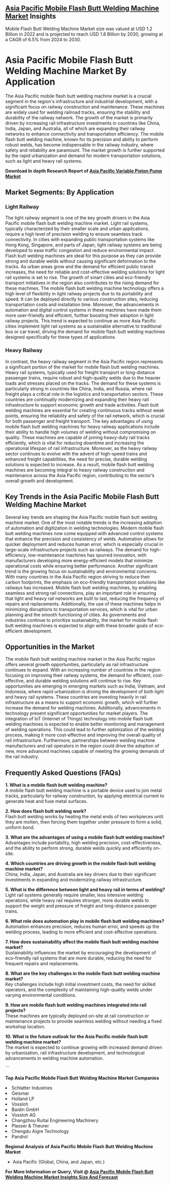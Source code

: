 <h2><a href="https://www.verifiedmarketreports.com/download-sample/?rid=416486&amp;utm_source=Github-Feb&amp;utm_medium=219" target="_blank">Asia Pacific Mobile Flash Butt Welding Machine Market</a> Insights</h2><p>Mobile Flash Butt Welding Machine Market size was valued at USD 1.2 Billion in 2022 and is projected to reach USD 1.8 Billion by 2030, growing at a CAGR of 6.5% from 2024 to 2030.</p><p><h1>Asia Pacific Mobile Flash Butt Welding Machine Market By Application</h1> <p>The Asia Pacific mobile flash butt welding machine market is a crucial segment in the region's infrastructure and industrial development, with a significant focus on railway construction and maintenance. These machines are widely used for welding railroad tracks, ensuring the stability and durability of the railway network. The growth of the market is primarily driven by increasing rail infrastructure investments in countries like China, India, Japan, and Australia, all of which are expanding their railway networks to enhance connectivity and transportation efficiency. The mobile flash butt welding machine, known for its precision and ability to perform robust welds, has become indispensable in the railway industry, where safety and reliability are paramount. The market growth is further supported by the rapid urbanization and demand for modern transportation solutions, such as light and heavy rail systems. <p><strong>Download In depth Research Report of <a href="https://www.verifiedmarketreports.com/download-sample/?rid=236118&amp;utm_source=Pulse-Dec&amp;utm_medium=219" target="_blank">Asia Pacific Variable Piston Pump Market</a></strong></p></p> <h2>Market Segments: By Application</h2> <h3>Light Railway</h3> <p>The light railway segment is one of the key growth drivers in the Asia Pacific mobile flash butt welding machine market. Light rail systems, typically characterized by their smaller scale and urban applications, require a high level of precision welding to ensure seamless track connectivity. In cities with expanding public transportation systems like Hong Kong, Singapore, and parts of Japan, light railway systems are being developed to ease traffic congestion and reduce environmental impact. Flash butt welding machines are ideal for this purpose as they can provide strong and durable welds without causing significant deformation to the tracks. As urban areas grow and the demand for efficient public transit increases, the need for reliable and cost-effective welding solutions for light rail systems is set to rise. The growth of smart cities and eco-friendly transport initiatives in the region also contributes to the rising demand for these machines. The mobile flash butt welding machine technology offers a high level of flexibility in light railway projects due to its portability and speed. It can be deployed directly to various construction sites, reducing transportation costs and installation time. Moreover, the advancements in automation and digital control systems in these machines have made them more user-friendly and efficient, further boosting their adoption in light railway projects. This trend is expected to continue as more Asia Pacific cities implement light rail systems as a sustainable alternative to traditional bus or car travel, driving the demand for mobile flash butt welding machines designed specifically for these types of applications.</p> <h3>Heavy Railway</h3> <p>In contrast, the heavy railway segment in the Asia Pacific region represents a significant portion of the market for mobile flash butt welding machines. Heavy rail systems, typically used for freight transport or long-distance passenger trains, require robust and high-quality welds due to the heavier loads and stresses placed on the tracks. The demand for these systems is particularly strong in countries like China, India, and Russia, where rail freight plays a critical role in the logistics and transportation sectors. These countries are continually modernizing and expanding their heavy rail infrastructure to support economic growth and trade activities. Flash butt welding machines are essential for creating continuous tracks without weak points, ensuring the reliability and safety of the rail network, which is crucial for both passenger and freight transport. The key advantages of using mobile flash butt welding machines for heavy railway applications include their ability to handle high volumes of welding without compromising on quality. These machines are capable of joining heavy-duty rail tracks efficiently, which is vital for reducing downtime and increasing the operational lifespan of rail infrastructure. Moreover, as the heavy railway sector continues to evolve with the advent of high-speed trains and enhanced freight capabilities, the need for precise, durable welding solutions is expected to increase. As a result, mobile flash butt welding machines are becoming integral to heavy railway construction and maintenance across the Asia Pacific region, contributing to the sector’s overall growth and development.</p> <h2>Key Trends in the Asia Pacific Mobile Flash Butt Welding Machine Market</h2> <p>Several key trends are shaping the Asia Pacific mobile flash butt welding machine market. One of the most notable trends is the increasing adoption of automation and digitization in welding technologies. Modern mobile flash butt welding machines now come equipped with advanced control systems that enhance the precision and consistency of welds. Automation allows for quicker deployment and reduces human error, which is especially crucial in large-scale infrastructure projects such as railways. The demand for high-efficiency, low-maintenance machines has spurred innovation, with manufacturers developing more energy-efficient models that minimize operational costs while ensuring better performance. Another significant trend is the growing focus on sustainability and environmental concerns. With many countries in the Asia Pacific region striving to reduce their carbon footprints, the emphasis on eco-friendly transportation solutions like railways has increased. Mobile flash butt welding machines, by enabling seamless and strong rail connections, play an important role in ensuring that light and heavy rail networks are built to last, reducing the frequency of repairs and replacements. Additionally, the use of these machines helps in minimizing disruptions to transportation services, which is vital for urban planning and the smooth functioning of cities. As governments and industries continue to prioritize sustainability, the market for mobile flash butt welding machines is expected to align with these broader goals of eco-efficient development.</p> <h2>Opportunities in the Market</h2> <p>The mobile flash butt welding machine market in the Asia Pacific region offers several growth opportunities, particularly as rail infrastructure continues to expand. With an increasing number of countries in the region focusing on improving their railway systems, the demand for efficient, cost-effective, and durable welding solutions will continue to rise. Key opportunities are emerging in emerging markets such as India, Vietnam, and Indonesia, where rapid urbanization is driving the development of both light and heavy rail systems. These countries are investing heavily in rail infrastructure as a means to support economic growth, which will further increase the demand for welding machines. Additionally, advancements in technology present significant opportunities for market players. The integration of IoT (Internet of Things) technology into mobile flash butt welding machines is expected to enable better monitoring and management of welding operations. This could lead to further optimization of the welding process, making it more cost-effective and improving the overall quality of rail infrastructure. Furthermore, partnerships between welding machine manufacturers and rail operators in the region could drive the adoption of new, more advanced machines capable of meeting the growing demands of the rail industry.</p> <h2>Frequently Asked Questions (FAQs)</h2> <p><strong>1. What is a mobile flash butt welding machine?</strong><br> A mobile flash butt welding machine is a portable device used to join metal tracks, particularly for railway construction, by applying electrical current to generate heat and fuse metal surfaces.</p> <p><strong>2. How does flash butt welding work?</strong><br> Flash butt welding works by heating the metal ends of two workpieces until they are molten, then forcing them together under pressure to form a solid, uniform bond.</p> <p><strong>3. What are the advantages of using a mobile flash butt welding machine?</strong><br> Advantages include portability, high welding precision, cost-effectiveness, and the ability to perform strong, durable welds quickly and efficiently on-site.</p> <p><strong>4. Which countries are driving growth in the mobile flash butt welding machine market?</strong><br> China, India, Japan, and Australia are key drivers due to their significant investments in expanding and modernizing railway infrastructure.</p> <p><strong>5. What is the difference between light and heavy rail in terms of welding?</strong><br> Light rail systems generally require smaller, less intensive welding operations, while heavy rail requires stronger, more durable welds to support the weight and pressure of freight and long-distance passenger trains.</p> <p><strong>6. What role does automation play in mobile flash butt welding machines?</strong><br> Automation enhances precision, reduces human error, and speeds up the welding process, leading to more efficient and cost-effective operations.</p> <p><strong>7. How does sustainability affect the mobile flash butt welding machine market?</strong><br> Sustainability influences the market by encouraging the development of eco-friendly rail systems that are more durable, reducing the need for frequent repairs and replacements.</p> <p><strong>8. What are the key challenges in the mobile flash butt welding machine market?</strong><br> Key challenges include high initial investment costs, the need for skilled operators, and the complexity of maintaining high-quality welds under varying environmental conditions.</p> <p><strong>9. How are mobile flash butt welding machines integrated into rail projects?</strong><br> These machines are typically deployed on-site at rail construction or maintenance projects to provide seamless welding without needing a fixed workshop location.</p> <p><strong>10. What is the future outlook for the Asia Pacific mobile flash butt welding machine market?</strong><br> The market is expected to continue growing with increased demand driven by urbanization, rail infrastructure development, and technological advancements in welding machine automation.</p> ```</p><p><strong>Top Asia Pacific Mobile Flash Butt Welding Machine Market Companies</strong></p><div data-test-id=""><p><li>Schlatter Industries</li><li> Geismar</li><li> Holland LP</li><li> Vossloh</li><li> Baidin GmbH</li><li> Vossloh AG</li><li> Changzhou Ruitai Engineering Machinery</li><li> Plasser & Theurer</li><li> Chengdu Aigre Technology</li><li> Pandrol</li></p><div><strong>Regional Analysis of&nbsp;Asia Pacific Mobile Flash Butt Welding Machine Market</strong></div><ul><li dir="ltr"><p dir="ltr">Asia Pacific (Global, China, and Japan, etc.)</p></li></ul><p><strong>For More Information or Query, Visit @&nbsp;</strong><strong><a href="https://www.verifiedmarketreports.com/product/mobile-flash-butt-welding-machine-market/?utm_source=Github-Feb&amp;utm_medium=219" target="_blank">Asia Pacific Mobile Flash Butt Welding Machine Market Insights Size And Forecast</a></strong></p></div><h2>&nbsp;</h2><div data-test-id="">&nbsp;</div>
